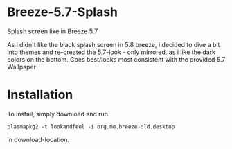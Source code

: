 # Breeze-5.7-Splash
Splash screen like in Breeze 5.7

As i didn't like the black splash screen in 5.8 breeze, i decided to dive a bit into themes and re-created the 5.7-look - only mirrored, as i like the dark colors on the bottom.
Goes best/looks most consistent with the provided 5.7 Wallpaper

# Installation

To install, simply download and run 

```plasmapkg2 -t lookandfeel -i org.me.breeze-old.desktop```

in download-location.
